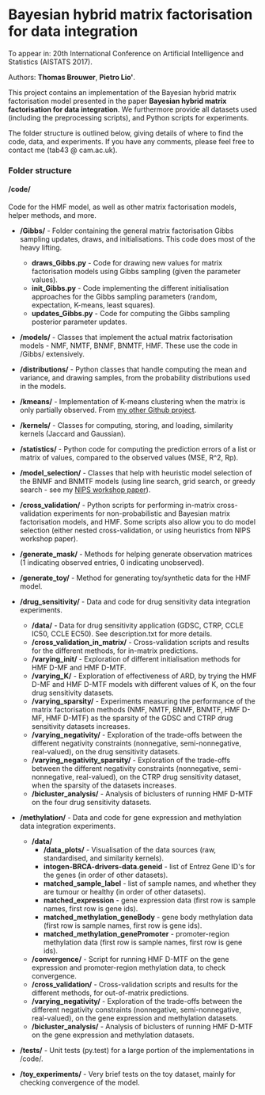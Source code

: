 # Bayesian hybrid matrix factorisation for data integration

To appear in: 20th International Conference on Artificial Intelligence and Statistics (AISTATS 2017).

Authors: **Thomas Brouwer**, **Pietro Lio'**.

This project contains an implementation of the Bayesian hybrid matrix factorisation model presented in the paper **Bayesian hybrid matrix factorisation for data integration**. We furthermore provide all datasets used (including the preprocessing scripts), and Python scripts for experiments.

The folder structure is outlined below, giving details of where to find the code, data, and experiments. If you have any comments, please feel free to contact me (tab43 @ cam.ac.uk).

### Folder structure

#### /code/
Code for the HMF model, as well as other matrix factorisation models, helper methods, and more.
- **/Gibbs/** - Folder containing the general matrix factorisation Gibbs sampling updates, draws, and initialisations. This code does most of the heavy lifting.

  - **draws_Gibbs.py** - Code for drawing new values for matrix factorisation models using Gibbs sampling (given the parameter values).
  - **init_Gibbs.py** - Code implementing the different initialisation approaches for the Gibbs sampling parameters (random, expectation, K-means, least squares).
  - **updates_Gibbs.py** - Code for computing the Gibbs sampling posterior parameter updates.

- **/models/** - Classes that implement the actual matrix factorisation models - NMF, NMTF, BNMF, BNMTF, HMF. These use the code in /Gibbs/ extensively.

- **/distributions/** - Python classes that handle computing the mean and variance, and drawing samples, from the probability distributions used in the models.

- **/kmeans/** - Implementation of K-means clustering when the matrix is only partially observed. From [my other Github project](https://github.com/ThomasBrouwer/kmeans_missing).

- **/kernels/** - Classes for computing, storing, and loading, similarity kernels (Jaccard and Gaussian).

- **/statistics/** - Python code for computing the prediction errors of a list or matrix of values, compared to the observed values (MSE, R^2, Rp).

- **/model_selection/** - Classes that help with heuristic model selection of the BNMF and BNMTF models (using line search, grid search, or greedy search - see my [NIPS workshop paper](http://arxiv.org/abs/1610.08127)).

- **/cross_validation/** - Python scripts for performing in-matrix cross-validation experiments for non-probabilistic and Bayesian matrix factorisation models, and HMF. Some scripts also allow you to do model selection (either nested cross-validation, or using heuristics from NIPS workshop paper).

- **/generate_mask/** - Methods for helping generate observation matrices (1 indicating observed entries, 0 indicating unobserved).

- **/generate_toy/** - Method for generating toy/synthetic data for the HMF model.


- **/drug_sensitivity/** - Data and code for drug sensitivity data integration experiments.
  - **/data/** - Data for drug sensitivity application (GDSC, CTRP, CCLE IC50, CCLE EC50). See description.txt for more details.
  - **/cross_validation_in_matrix/** - Cross-validation scripts and results for the different methods, for in-matrix predictions.
  - **/varying_init/** - Exploration of different initialisation methods for HMF D-MF and HMF D-MTF.
  - **/varying_K/** - Exploration of effectiveness of ARD, by trying the HMF D-MF and HMF D-MTF models with different values of K, on the four drug sensitivity datasets.
  - **/varying_sparsity/** - Experiments measuring the performance of the matrix factorisation methods (NMF, NMTF, BNMF, BNMTF, HMF D-MF, HMF D-MTF) as the sparsity of the GDSC and CTRP drug sensitivity datasets increases.
  - **/varying_negativity/** - Exploration of the trade-offs between the different negativity constraints (nonnegative, semi-nonnegative, real-valued), on the drug sensitivity datasets.
  - **/varying_negativity_sparsity/** - Exploration of the trade-offs between the different negativity constraints (nonnegative, semi-nonnegative, real-valued), on the CTRP drug sensitivity dataset, when the sparsity of the datasets increases.
  - **/bicluster_analysis/** - Analysis of biclusters of running HMF D-MTF on the four drug sensitivity datasets.

- **/methylation/** - Data and code for gene expression and methylation data integration experiments.
  - **/data/**
    - **/data_plots/** - Visualisation of the data sources (raw, standardised, and similarity kernels).
    - **intogen-BRCA-drivers-data.geneid** - list of Entrez Gene ID's for the genes (in order of other datasets).
    - **matched_sample_label** - list of sample names, and whether they are tumour or healthy (in order of other datasets).
    - **matched_expression** - gene expression data (first row is sample names, first row is gene ids).
    - **matched_methylation_geneBody** - gene body methylation data (first row is sample names, first row is gene ids).
    - **matched_methylation_genePromoter** - promoter-region methylation data (first row is sample names, first row is gene ids).
  - **/convergence/** - Script for running HMF D-MTF on the gene expression and promoter-region methylation data, to check convergence.
  - **/cross_validation/** - Cross-validation scripts and results for the different methods, for out-of-matrix predictions.
  - **/varying_negativity/** - Exploration of the trade-offs between the different negativity constraints (nonnegative, semi-nonnegative, real-valued), on the gene expression and methylation datasets.
  - **/bicluster_analysis/** - Analysis of biclusters of running HMF D-MTF on the gene expression and methylation datasets.

- **/tests/** - Unit tests (py.test) for a large portion of the implementations in /code/.

- **/toy_experiments/** - Very brief tests on the toy dataset, mainly for checking convergence of the model.

